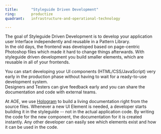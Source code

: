 ```yaml
---
title:      "Styleguide Driven Development"
ring:       productize
quadrant:   infrastructure-and-operational-technology

---
```

The goal of Styleguide Driven Development is to develop your application user Interface independently and reusable in a Pattern Library.\
In the old days, the frontend was developed based on page-centric Photoshop files which made it hard to change things afterwards. With styleguide driven development you build smaller elements, which are reusable in all of your frontends.

You can start developing your UI components (HTML/CSS/JavaScript) very early in the production phase without having to wait for a ready-to-use development system.\
Designers and Testers can give feedback early and you can share the documentation and code with external teams.

At AOE, we use [Hologram](https://trulia.github.io/hologram/) to build a living documentation right from the source files. Whenever a new UI Element is needed, a developer starts building it in the styleguide -- not in the actual application code. By writing the code for the new component, the documentation for it is created instantly. Any other developer can easily see which elements exist and how it can be used in the code.
